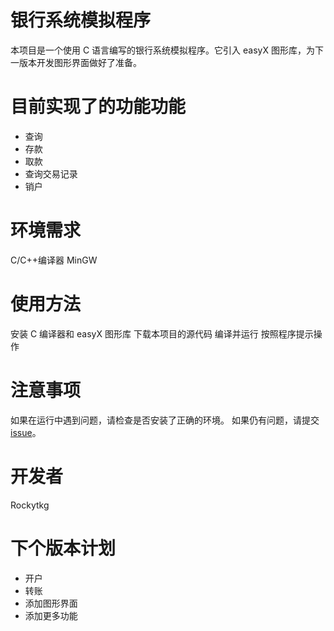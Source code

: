 # 银行系统模拟程序
本项目是一个使用 C 语言编写的银行系统模拟程序。它引入 easyX 图形库，为下一版本开发图形界面做好了准备。

# 目前实现了的功能功能
* 查询
* 存款
* 取款
* 查询交易记录
* 销户
# 环境需求
C/C++编译器 MinGW
# 使用方法
安装 C 编译器和 easyX 图形库
下载本项目的源代码
编译并运行
按照程序提示操作
# 注意事项
如果在运行中遇到问题，请检查是否安装了正确的环境。
如果仍有问题，请提交 [issue](https://github.com/Rockytkg/bank_system/issues)。
# 开发者
Rockytkg
# 下个版本计划
* 开户
* 转账
* 添加图形界面
* 添加更多功能
